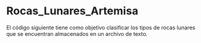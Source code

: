# Rocas_Lunares_Artemisa
El código siguiente tiene como objetivo clasificar los tipos de rocas lunares que se encuentran almacenados en un archivo de texto.
